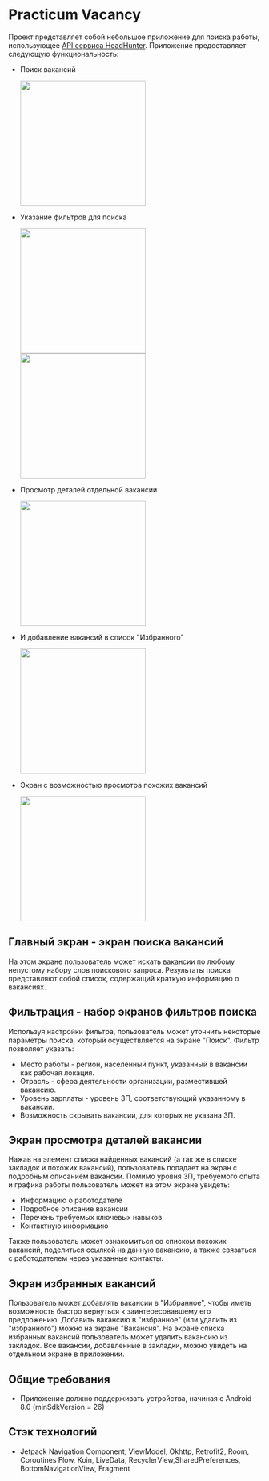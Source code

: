 # Practicum Vacancy 

Проект представляет собой небольшое приложение для поиска работы,
использующее [API сервиса HeadHunter](https://github.com/hhru/api). Приложение предоставляет следующую функциональность:

- Поиск вакансий

  <img src="https://github.com/DFater/Practicum-Vacancy/assets/118625726/f2670831-a4f5-413b-96b9-24eeae5221a5" width="250"/>

- Указание фильтров для поиска

  <img src="https://github.com/DFater/Practicum-Vacancy/assets/118625726/bd7a1ca4-1f2d-4232-b6ee-e7e6b91473d9" width="250"/>

  <img src="https://github.com/DFater/Practicum-Vacancy/assets/118625726/480b5b62-59d8-4c1a-9ca4-4915e0e3613d" width="250"/>

- Просмотр деталей отдельной вакансии

  <img src="https://github.com/DFater/Practicum-Vacancy/assets/118625726/88b3efb3-652c-4269-9c05-f8005d736e71" width="250"/>

- И добавление вакансий в список "Избранного"

  <img src="https://github.com/DFater/Practicum-Vacancy/assets/118625726/0a8a7002-ffa8-404b-be30-16ead55a4c3c" width="250"/>

- Экран с возможностью просмотра похожих вакансий

  <img src="https://github.com/DFater/Practicum-Vacancy/assets/118625726/c457bf34-3f5a-4977-a588-7fe71fcdefde" width="250"/>

## Главный экран - экран поиска вакансий

На этом экране пользователь может искать вакансии по любому непустому набору слов поискового запроса. Результаты поиска
представляют собой список, содержащий краткую информацию о вакансиях.

## Фильтрация - набор экранов фильтров поиска

Используя настройки фильтра, пользователь может уточнить некоторые параметры поиска, который осуществляется на экране
"Поиск". Фильтр позволяет указать:

- Место работы - регион, населённый пункт, указанный в вакансии как рабочая локация.
- Отрасль - сфера деятельности организации, разместившей вакансию.
- Уровень зарплаты - уровень ЗП, соответствующий указанному в вакансии.
- Возможность скрывать вакансии, для которых не указана ЗП.

## Экран просмотра деталей вакансии

Нажав на элемент списка найденных вакансий (а так же в списке закладок и похожих вакансий), пользователь попадает на
экран с подробным описанием вакансии. Помимо уровня ЗП, требуемого опыта и графика работы пользователь может на этом
экране увидеть:

- Информацию о работодателе
- Подробное описание вакансии
- Перечень требуемых ключевых навыков
- Контактную информацию

Также пользователь может ознакомиться со списком похожих вакансий, поделиться ссылкой на данную вакансию, а также
связаться с работодателем через указанные контакты.

## Экран избранных вакансий

Пользователь может добавлять вакансии в "Избранное", чтобы иметь возможность быстро вернуться к заинтересовавшему его
предложению. Добавить вакансию в "избранное" (или удалить из "избранного") можно на экране "Вакансия". На экране списка
избранных вакансий пользователь может удалить вакансию из закладок. Все вакансии, добавленные в закладки, можно увидеть
на отдельном экране в приложении.

## Общие требования

- Приложение должно поддерживать устройства, начиная с Android 8.0 (minSdkVersion = 26)

## Стэк технологий
- Jetpack Navigation Component, ViewModel, Okhttp, Retrofit2, Room, Coroutines Flow, Koin, LiveData, RecyclerView,SharedPreferences, BottomNavigationView, Fragment
